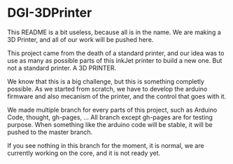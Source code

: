 DGI-3DPrinter
=============

This README is a bit useless, because all is in the name. 
We are making a 3D Printer, and all of our work will be pushed here.

This project came from the death of a standard printer, and our idea was to use as many as possible parts of this inkJet printer to build a new one. But not a standard printer. A 3D PRINTER. 

We know that this is a big challenge, but this is something completly possible. 
As we started from scratch, we have to develop the arduino firmware and also mecanism of the printer, and the control that goes with it.

We made multiple branch for every parts of this project, such as Arduino Code, thought, gh-pages, ...
All branch except gh-pages are for testing purpose. When something like the arduino code will be stable, it will be pushed to the master branch. 

If you see nothing in this branch for the moment, it is normal, we are currently working on the core, and it is not ready yet.
